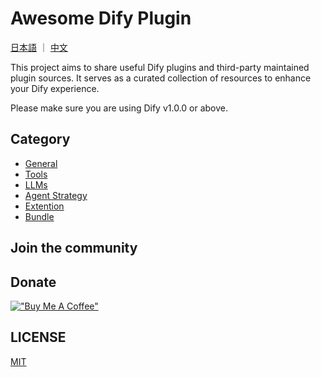 # Awesome Dify Plugin

[日本語](README_JA.md) ｜ [中文](README_CN.md)

This project aims to share useful Dify plugins and third-party maintained plugin sources. It serves as a curated collection of resources to enhance your Dify experience.

Please make sure you are using Dify v1.0.0 or above.

## Category

- [General](#general)
- [Tools](#tools)
- [LLMs](#llms)
- [Agent Strategy](#agent-strategy)
- [Extention](#extention)
- [Bundle](#bundle)

## Join the community



## Donate

[!["Buy Me A Coffee"](https://www.buymeacoffee.com/assets/img/custom_images/orange_img.png)](https://www.buymeacoffee.com/stvlynn)

## LICENSE

[MIT](LICENSE)